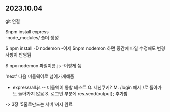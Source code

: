 ## 2023.10.04
git 연결  

$npm install express  
-node_modules/ 폴더 생성 

$ npm install -D nodemon 
-이제 $npm nodemon 하면 중간에 파일 수정해도 변경 사항이 반영됨 

$ npx nodemon 파일이름.js
-이렇게 씀

'next' 다음 미들웨어로 넘어가게해줌 

* express/all.js -- 미들웨어 통합 테스트 
Q. 세션쿠키?
M. /login 에서 /로 돌아가도 돌아가지 않음 
S.  로그인 부분에 res.send(output); 추가함

-> 3장  '5줄로만드는 서버'까지 완료 

